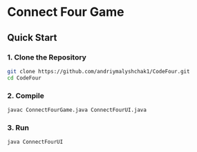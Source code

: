 # Connect Four Game

## Quick Start

### 1. Clone the Repository
```bash
git clone https://github.com/andriymalyshchak1/CodeFour.git
cd CodeFour
```

### 2. Compile
```bash
javac ConnectFourGame.java ConnectFourUI.java
```

### 3. Run
```bash
java ConnectFourUI
```


